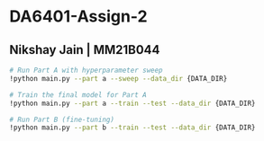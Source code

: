 # DA6401-Assign-2
## Nikshay Jain | MM21B044

```bash
# Run Part A with hyperparameter sweep
!python main.py --part a --sweep --data_dir {DATA_DIR}

# Train the final model for Part A
!python main.py --part a --train --test --data_dir {DATA_DIR}

# Run Part B (fine-tuning)
!python main.py --part b --train --test --data_dir {DATA_DIR}
```